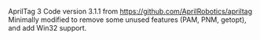 AprilTag 3
Code version 3.1.1 from https://github.com/AprilRobotics/apriltag
Minimally modified to remove some unused features (PAM, PNM, getopt), and add Win32 support.
